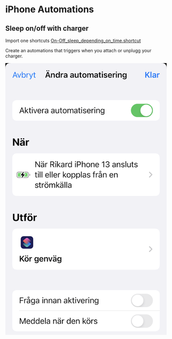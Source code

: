 # iPhone Automations

## Sleep on/off with charger
Import one shortcuts [On-Off_sleep_depending_on_time.shortcut](./On-Off_sleep_depending_on_time.shortcut?raw=true)

Create an automations that triggers when you attach or unplugg your charger.

![automation](./sleep-charger-automation.png?raw=true)
